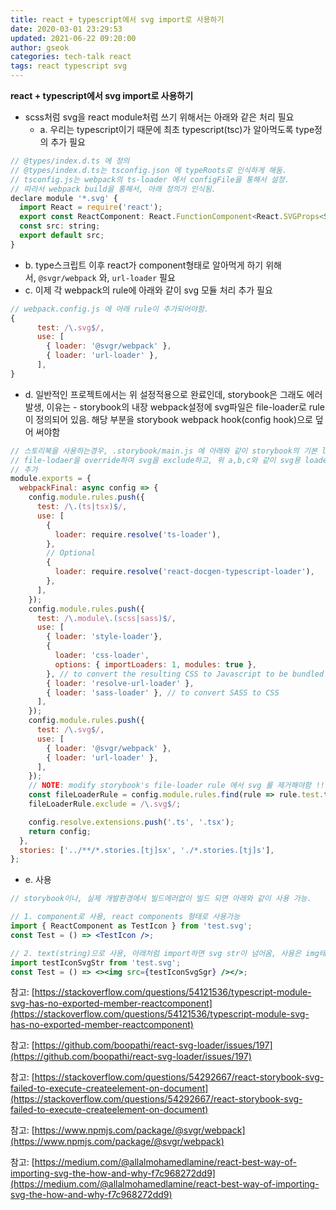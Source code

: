 ```yaml
---
title: react + typescript에서 svg import로 사용하기
date: 2020-03-01 23:29:53
updated: 2021-06-22 09:20:00
author: gseok
categories: tech-talk react
tags: react typescript svg
---
```


**react + typescript에서 svg import로 사용하기**

- scss처럼 svg을 react module처럼 쓰기 위해서는 아래와 같은 처리 필요
    - a. 우리는 typescript이기 때문에 최초 typescript(tsc)가 알아먹도록 type정의 추가 필요

```jsx
// @types/index.d.ts 에 정의
// @types/index.d.ts는 tsconfig.json 에 typeRoots로 인식하게 해둠.
// tsconfig.js는 webpack의 ts-loader 에서 configFile을 통해서 설정.
// 따라서 webpack build을 통해서, 아래 정의가 인식됨.
declare module '*.svg' {
  import React = require('react');
  export const ReactComponent: React.FunctionComponent<React.SVGProps<SVGSVGElement>>;
  const src: string;
  export default src;
}
```

- b. type스크립트 이후 react가 component형태로 알아먹게 하기 위해서, `@svgr/webpack` 와, `url-loader` 필요
- c. 이제 각 webpack의 rule에 아래와 같이 svg 모듈 처리 추가 필요

```jsx
// webpack.config.js 에 아래 rule이 추가되어야함.
{
      test: /\.svg$/,
      use: [
        { loader: '@svgr/webpack' },
        { loader: 'url-loader' },
      ],
}

```

- d. 일반적인 프로젝트에서는 위 설정적용으로 완료인데, storybook은 그래도 에러 발생, 이유는 - storybook의 내장 webpack설정에 svg파일은 file-loader로 rule이 정의되어 있음. 해당 부분을 storybook webpack hook(config hook)으로 덮어 써야함

```jsx
// 스토리북을 사용하는경우, .storybook/main.js 에 아래와 같이 storybook의 기본 loader
// file-lodaer을 override하여 svg을 exclude하고, 위 a,b,c와 같이 svg용 loader을
// 추가
module.exports = {
  webpackFinal: async config => {
    config.module.rules.push({
      test: /\.(ts|tsx)$/,
      use: [
        {
          loader: require.resolve('ts-loader'),
        },
        // Optional
        {
          loader: require.resolve('react-docgen-typescript-loader'),
        },
      ],
    });
    config.module.rules.push({
      test: /\.module\.(scss|sass)$/,
      use: [
        { loader: 'style-loader'},
        {
          loader: 'css-loader',
          options: { importLoaders: 1, modules: true },
        }, // to convert the resulting CSS to Javascript to be bundled (modules:true to rename CSS classes in output to cryptic identifiers, except if wrapped in a :global(...) pseudo class)
        { loader: 'resolve-url-loader' },
        { loader: 'sass-loader' }, // to convert SASS to CSS
      ],
    });
    config.module.rules.push({
      test: /\.svg$/,
      use: [
        { loader: '@svgr/webpack' },
        { loader: 'url-loader' },
      ],
    });
    // NOTE: modify storybook's file-loader rule 에서 svg 룰 제거해야함 !!!!
    const fileLoaderRule = config.module.rules.find(rule => rule.test.test('.svg'));
    fileLoaderRule.exclude = /\.svg$/;

    config.resolve.extensions.push('.ts', '.tsx');
    return config;
  },
  stories: ['../**/*.stories.[tj]sx', './*.stories.[tj]s'],
};
```

- e. 사용

```jsx
// storybook이나, 실제 개발환경에서 빌드에러없이 빌드 되면 아래와 같이 사용 가능.

// 1. component로 사용, react components 형태로 사용가능
import { ReactComponent as TestIcon } from 'test.svg';
const Test = () => <TestIcon />;

// 2. text(string)으로 사용, 아래처럼 import하면 svg str이 넘어옴, 사용은 img태그등의 src로 사용.
import testIconSvgStr from 'test.svg';
const Test = () => <><img src={testIconSvgSgr} /></>;
```

참고: [https://stackoverflow.com/questions/54121536/typescript-module-svg-has-no-exported-member-reactcomponent](https://stackoverflow.com/questions/54121536/typescript-module-svg-has-no-exported-member-reactcomponent)

참고: [https://github.com/boopathi/react-svg-loader/issues/197](https://github.com/boopathi/react-svg-loader/issues/197)

참고: [https://stackoverflow.com/questions/54292667/react-storybook-svg-failed-to-execute-createelement-on-document](https://stackoverflow.com/questions/54292667/react-storybook-svg-failed-to-execute-createelement-on-document)

참고: [https://www.npmjs.com/package/@svgr/webpack](https://www.npmjs.com/package/@svgr/webpack)

참고: [https://medium.com/@allalmohamedlamine/react-best-way-of-importing-svg-the-how-and-why-f7c968272dd9](https://medium.com/@allalmohamedlamine/react-best-way-of-importing-svg-the-how-and-why-f7c968272dd9)